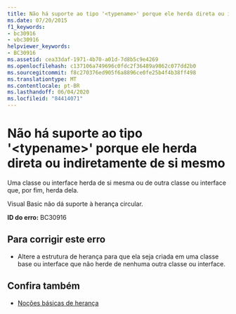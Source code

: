 ```yaml
---
title: Não há suporte ao tipo '<typename>' porque ele herda direta ou indiretamente de si mesmo
ms.date: 07/20/2015
f1_keywords:
- bc30916
- vbc30916
helpviewer_keywords:
- BC30916
ms.assetid: cea33daf-1971-4b70-a01d-7d8b5c9e4269
ms.openlocfilehash: c137106a749696c0fdc2f36489a9862c077dd2b0
ms.sourcegitcommit: f8c270376ed905f6a8896ce0fe25b4f4b38ff498
ms.translationtype: MT
ms.contentlocale: pt-BR
ms.lasthandoff: 06/04/2020
ms.locfileid: "84414071"
---
```

# <a name="type-typename-is-not-supported-because-it-either-directly-or-indirectly-inherits-from-itself"></a>Não há suporte ao tipo '\<typename>' porque ele herda direta ou indiretamente de si mesmo
Uma classe ou interface herda de si mesma ou de outra classe ou interface que, por fim, herda dela.  
  
 Visual Basic não dá suporte à herança circular.  
  
 **ID do erro:** BC30916  
  
## <a name="to-correct-this-error"></a>Para corrigir este erro  
  
- Altere a estrutura de herança para que ela seja criada em uma classe base ou interface que não herde de nenhuma outra classe ou interface.  
  
## <a name="see-also"></a>Confira também

- [Noções básicas de herança](../programming-guide/language-features/objects-and-classes/inheritance-basics.md)
